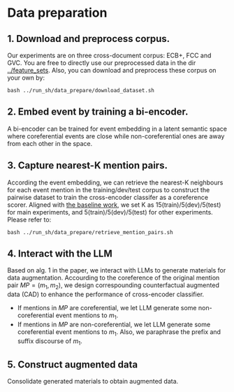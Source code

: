 # Data preparation 
## 1. Download and preprocess corpus.
Our experiments are on three cross-document corpus: ECB+, FCC and GVC.
You are free to directly use our preprocessed data in the dir [../feature_sets](https://github.com/Danield21/Rationale4CDECR/tree/main/feature_sets). Also, you can download and preprocess these corpus on your own by:
```
bash ../run_sh/data_prepare/download_dataset.sh 
``` 

## 2. Embed event by training a bi-encoder.
A bi-encoder can be trained for event embedding in a latent semantic space where coreferential events are close while non-coreferential ones are away from each other in the space.


## 3. Capture nearest-K mention pairs.   
According the event embedding, we can retrieve the nearest-K neighbours for each event mention in the training/dev/test corpus to construct the pairwise dataset to train the cross-encoder classifer as a coreference scorer. Aligned with [the baseline work](https://aclanthology.org/2021.emnlp-main.106.pdf), we set K as 15(train)/5(dev)/5(test) for main experiments, and 5(train)/5(dev)/5(test) for other experiments. Please refer to:
```
bash ../run_sh/data_prepare/retrieve_mention_pairs.sh
```

## 4. Interact with the LLM
Based on alg. 1 in the paper, we interact with LLMs to generate materials for data augmentation. Accourding to the coreference of the original mention pair $MP=(m_1, m_2)$, we design correspounding counterfactual augmented data (CAD) to enhance the performance of  cross-encoder classifier.
- If mentions in $MP$ are coreferential, we let LLM generate some non-coreferential event mentions to $m_1$.
- If mentions in $MP$ are non-coreferential, we let LLM generate some coreferential event mentions to $m_1$. Also, we paraphrase the prefix and suffix discourse of $m_1$.   



## 5. Construct augmented data
Consolidate generated materials to obtain augmented data.